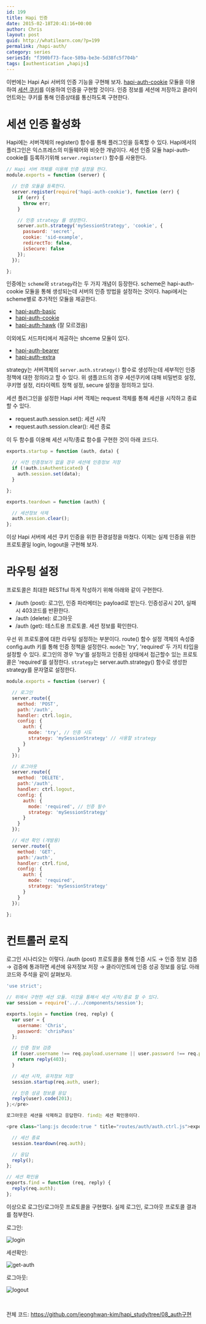 ```yaml
---
id: 199
title: Hapi 인증
date: 2015-02-18T20:41:16+00:00
author: Chris
layout: post
guid: http://whatilearn.com/?p=199
permalink: /hapi-auth/
category: series
seriesId: "f390bf73-face-589a-be3e-5d38fc5f704b"
tags: [authentication ,hapijs]
---
```

이번에는 Hapi Api 서버의 인증 기능을 구현해 보자. <a href="https://github.com/hapijs/hapi-auth-cookie">hapi-auth-cookie</a> 모듈을 이용하여 <a href="http://www-01.ibm.com/support/knowledgecenter/SSPREK_8.0.0.2/com.ibm.amweb.doc_8.0.0.2/wrp_config/concept/con_sess_cookies_conc.html?lang=ko">세션 쿠키</a>를 이용하여 인증을 구현할 것이다. 인증 정보를 세션에 저장하고 클라이언트와는 쿠키를 통해 인증상태를 통신하도록 구현한다.

# 세션 인증 활성화

Hapi에는 서버객체의 register() 함수를 통해 플러그인을 등록할 수 있다. Hapi에서의 플러그인은 익스프레스의 미들웨어와 비슷한 개념이다. 세션 인증 모듈 hapi-auth-cookie를 등록하기위해 <code>server.register()</code> 함수를 사용한다.

```js
// Hapi 서버 객체를 이용해 인증 설정을 한다.
module.exports = function (server) {

  // 인증 모듈을 등록한다.
  server.register(require('hapi-auth-cookie'), function (err) {
    if (err) {
      throw err;
    }

    // 인증 strategy 를 생성한다.
    server.auth.strategy('mySessionStrategy', 'cookie', {
      password: 'secret',
      cookie: 'sid-example',
      redirectTo: false,
      isSecure: false
    });
  });

};
```

인증에는 <code>scheme</code>와 <code>strategy</code>라는 두 가지 개념이 등장한다. scheme은 hapi-auth-cookie 모듈을 통해 생성되는데 서버의 인증 방법을 설정하는 것이다. hapi에서는 scheme별로 추가적인 모듈을 제공한다.

<ul>
    <li><a href="https://github.com/hapijs/hapi-auth-basic">hapi-auth-basic</a></li>
    <li><a href="https://github.com/hapijs/hapi-auth-cookie">hapi-auth-cookie</a></li>
    <li><a href="https://github.com/hapijs/hapi-auth-hawk">hapi-auth-hawk</a> (잘 모르겠음)</li>
</ul>

이외에도 서드파티에서 제공하는 shceme 모듈이 있다.

<ul>
    <li><a href="https://github.com/j/hapi-auth-bearer">hapi-auth-bearer</a></li>
    <li><a href="https://github.com/asafdav/hapi-auth-extra">hapi-auth-extra</a></li>
</ul>

strategy는 서버객체의 <code>server.auth.strategy()</code> 함수로 생성하는데 세부적인 인증 정책에 대한 정의라고 할 수 있다. 위 샘플코드의 경우 세션쿠키에 대해 비밀번호 설정, 쿠키명 설정, 리타이렉트 정책 설정, secure 설정을 정의하고 있다.

세션 플러그인을 설정한 Hapi 서버 객체는 request 객체를 통해 세션을 시작하고 종료할 수 있다.

<ul>
    <li>request.auth.session.set(): 세션 시작</li>
    <li>request.auth.session.clear(): 세션 종료</li>
</ul>

이 두 함수를 이용해 세션 시작/종료 함수를 구현한 것이 아래 코드다.

```js
exports.startup = function (auth, data) {

  // 사전 인증정보가 없을 경우 세션에 인증정보 저장
  if (!auth.isAuthenticated) {
    auth.session.set(data);
  }

};

exports.teardown = function (auth) {

  // 세션정보 삭제
  auth.session.clear();
};
```

이상 Hapi 서버에 세션 쿠키 인증을 위한 환경설정을 마쳤다. 이제는 실제 인증을 위한 프로토콜일 login, logout을 구현해 보자.

# 라우팅 설정

프로토콜은 최대한 RESTful 하게 작성하기 위해 아래와 같이 구현한다.

<ul>
    <li>/auth (post): 로그인, 인증 파라메터는 payload로 받는다. 인증성공시 201, 실패시 403코드를 반환한다.</li>
    <li>/auth (delete): 로그아웃</li>
    <li>/auth (get): 테스트용 프로토콜. 세션 정보를 확인한다.</li>
</ul>

우선 위 프로토콜에 대한 라우팅 설정하는 부분이다. route() 함수 설정 객체의 속성중 config.auth 키를 통해 인증 정책을 설정한다. <code>mode</code>는 'try', 'required' 두 가지 타입을 설정할 수 있다. 로그인의 경우 'try'를 설정하고 인증된 상태에서 접근할수 있는 프로토콜은 'required'를 설정한다. <code>strategy</code>는 server.auth.strategy() 함수로 생성한 strategy를 문자열로 설정한다.

```js
module.exports = function (server) {

  // 로그인
  server.route({
    method: 'POST',
    path:'/auth',
    handler: ctrl.login,
    config: {
      auth: {
        mode: 'try', // 인증 시도
        strategy: 'mySessionStrategy' // 사용할 strategy
      }
    }
  });

  // 로그아웃
  server.route({
    method: 'DELETE',
    path:'/auth',
    handler: ctrl.logout,
    config: {
      auth: {
        mode: 'required', // 인증 필수
        strategy: 'mySessionStrategy'
      }
    }
  });

  // 세션 확인 (개발용)
  server.route({
    method: 'GET',
    path:'/auth',
    handler: ctrl.find,
    config: {
      auth: {
        mode: 'required',
        strategy: 'mySessionStrategy'
      }
    }
  });

};
```

# 컨트롤러 로직

로그인 시나리오는 이렇다. /auth (post) 프로토콜을 통해 인증 시도 → 인증 정보 검증 → 검증에 통과하면 세션에 유저정보 저장 → 클라이언트에 인증 성공 정보를 응답. 아래 코드와 주석을 같이 살펴보자.

```js
'use strict';

// 위에서 구현한 세션 모듈. 이것을 통해서 세션 시작/종료 할 수 있다.
var session = require('../../components/session');

exports.login = function (req, reply) {
  var user = {
    username: 'Chris',
    password: 'chrisPass'
  };

  // 인증 정보 검증
  if (user.username !== req.payload.username || user.password !== req.payload.password) {
    return reply(403);
  }

  // 세션 시작, 유저정보 저장
  session.startup(req.auth, user);

  // 인증 성공 정보를 응답
  reply(user).code(201);
};</pre>

로그아웃은 세션을 삭제하고 응답한다. find는 세션 확인용이다.

<pre class="lang:js decode:true " title="routes/auth/auth.ctrl.js">exports.logout = function (req, reply) {

  // 세선 종료
  session.teardown(req.auth);

  // 응답
  reply();
};

// 세션 확인용
exports.find = function (req, reply) {
  reply(req.auth);
};
```

이상으로 로그인/로그아웃 프로토콜을 구현했다. 실제 로그인, 로그아웃 프로토콜 결과를 첨부한다.

로그인:

![login](/assets/imgs/2015/login.png)

세션확인:

![get-auth](/assets/imgs/2015/get-auth.png)

로그아웃:

![logout](/assets/imgs/2015/logout.png)


&nbsp;

전체 코드: <a href="https://github.com/jeonghwan-kim/hapi_study/tree/08_auth%EA%B5%AC%ED%98%84">https://github.com/jeonghwan-kim/hapi_study/tree/08_auth구현</a>
